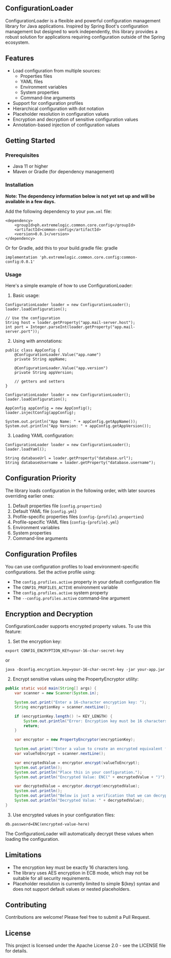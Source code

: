 
## ConfigurationLoader

ConfigurationLoader is a flexible and powerful configuration management library for Java applications. Inspired by Spring Boot's configuration management but designed to work independently, this library provides a robust solution for applications requiring configuration outside of the Spring ecosystem.

## Features

- Load configuration from multiple sources:
  - Properties files
  - YAML files
  - Environment variables
  - System properties
  - Command-line arguments
- Support for configuration profiles
- Hierarchical configuration with dot notation
- Placeholder resolution in configuration values
- Encryption and decryption of sensitive configuration values
- Annotation-based injection of configuration values

## Getting Started
### Prerequisites

- Java 11 or higher
- Maven or Gradle (for dependency management)

### Installation

**Note: The dependency information below is not yet set up and will be available in a few days.**

Add the following dependency to your `pom.xml` file:

```
<dependency>
    <groupId>ph.extremelogic.common.core.config</groupId>
    <artifactId>common-config</artifactId>
    <version>0.0.1</version>
</dependency>
```

Or for Gradle, add this to your build.gradle file:
gradle

```
implementation 'ph.extremelogic.common.core.config:common-config:0.0.1'
```

### Usage
Here's a simple example of how to use ConfigurationLoader:

1. Basic usage:

```
ConfigurationLoader loader = new ConfigurationLoader();
loader.loadConfiguration();

// Use the configuration
String host = loader.getProperty("app.mail-server.host");
int port = Integer.parseInt(loader.getProperty("app.mail-server.port"));
```

2. Using with annotations:

```
public class AppConfig {
    @ConfigurationLoader.Value("app.name")
    private String appName;

    @ConfigurationLoader.Value("app.version")
    private String appVersion;

    // getters and setters
}

ConfigurationLoader loader = new ConfigurationLoader();
loader.loadConfiguration();

AppConfig appConfig = new AppConfig();
loader.injectConfig(appConfig);

System.out.println("App Name: " + appConfig.getAppName());
System.out.println("App Version: " + appConfig.getAppVersion());
```

3. Loading YAML configuration:

```
ConfigurationLoader loader = new ConfigurationLoader();
loader.loadYaml();

String databaseUrl = loader.getProperty("database.url");
String databaseUsername = loader.getProperty("database.username");
```


## Configuration Priority
The library loads configuration in the following order, with later sources overriding earlier ones:

1. Default properties file (`config.properties`)
2. Default YAML file (`config.yml`)
3. Profile-specific properties files (`config-{profile}.properties`)
4. Profile-specific YAML files (`config-{profile}.yml`)
5. Environment variables
6. System properties
7. Command-line arguments

## Configuration Profiles
You can use configuration profiles to load environment-specific configurations. Set the active profile using:

- The `config.profiles.active` property in your default configuration file
- The `CONFIG_PROFILES_ACTIVE` environment variable
- The `config.profiles.active` system property
- The `--config.profiles.active` command-line argument

## Encryption and Decryption

ConfigurationLoader supports encrypted property values. To use this feature:

1. Set the encryption key:

```shell
export CONFIG_ENCRYPTION_KEY=your-16-char-secret-key
```
or

```shell
java -Dconfig.encryption.key=your-16-char-secret-key -jar your-app.jar
```

2. Encrypt sensitive values using the PropertyEncryptor utility:

```java
public static void main(String[] args) {
    var scanner = new Scanner(System.in);

    System.out.print("Enter a 16-character encryption key: ");
    String encryptionKey = scanner.nextLine();

    if (encryptionKey.length() != KEY_LENGTH) {
        System.out.println("Error: Encryption key must be 16 characters long.");
        return;
    }

    var encryptor = new PropertyEncryptor(encryptionKey);

    System.out.print("Enter a value to create an encrypted equivalent for your configuration: ");
    var valueToEncrypt = scanner.nextLine();

    var encryptedValue = encryptor.encrypt(valueToEncrypt);
    System.out.println();
    System.out.println("Place this in your configuration.");
    System.out.println("Encrypted Value: ENC(" + encryptedValue + ")");

    var decryptedValue = encryptor.decrypt(encryptedValue);
    System.out.println();
    System.out.println("Below is just a verification that we can decrypt it.");
    System.out.println("Decrypted Value: " + decryptedValue);
}
```

3. Use encrypted values in your configuration files:

```properties
db.password=ENC(encrypted-value-here)
```

The ConfigurationLoader will automatically decrypt these values when loading the configuration.

## Limitations

- The encryption key must be exactly 16 characters long.
- The library uses AES encryption in ECB mode, which may not be suitable for all security requirements.
- Placeholder resolution is currently limited to simple ${key} syntax and does not support default values or nested placeholders.

## Contributing
Contributions are welcome! Please feel free to submit a Pull Request.

## License
This project is licensed under the Apache License 2.0 - see the LICENSE file for details.